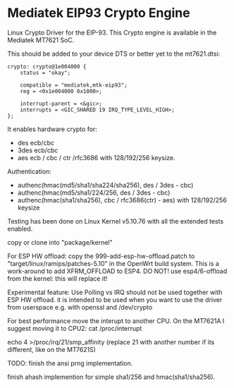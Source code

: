 # Mediatek EIP93 Crypto Engine

Linux Crypto Driver for the EIP-93. This Crypto engine is
available in the Mediatek MT7621 SoC.

This should be added to your device DTS or better yet to the mt7621.dtsi:

	crypto: crypto@1e004000 {
		status = "okay";

		compatible = "mediatek,mtk-eip93";
		reg = <0x1e004000 0x1000>;
		
		interrupt-parent = <&gic>;
		interrupts = <GIC_SHARED 19 IRQ_TYPE_LEVEL_HIGH>;
	};

It enables hardware crypto for:
* des ecb/cbc
* 3des ecb/cbc
* aes ecb / cbc / ctr /rfc3686 with 128/192/256 keysize.

Authentication:
* authenc(hmac(md5/sha1/sha224/sha256), des / 3des - cbc)
* authenc(hmac(md5/sha1/224/256, des / 3des - cbc)
* authenc(hmac(sha1/sha256), cbc / rfc3686(ctr) - aes) with 128/192/256 keysize

Testing has been done on Linux Kernel v5.10.76 with all the extended tests enabled.

copy or clone into "package/kernel"

For ESP HW offload: copy the 999-add-esp-hw-offload.patch to "target/linux/ramips/patches-5.10"
in the OpenWrt build system. This is a work-around to add XFRM_OFFLOAD to ESP4.
DO NOT! use esp4/6-offload from the kernel: this will replace it!

Experimental feature: Use Polling vs IRQ should not be used together with ESP HW offload.
it is intended to be used when you want to use the driver from userspace e.g. with openssl and /dev/crypto

For best performance move the interupt to another CPU. On the MT7621A I suggest moving it to CPU2:
cat /proc/interrupt

echo 4 >/proc/irq/21/smp_affinity (replace 21 with another number if its different, like on the MT7621S)

TODO:
finish the ansi prng implementation.

finish ahash implemention for simple sha1/256 and hmac(sha1/sha256).
